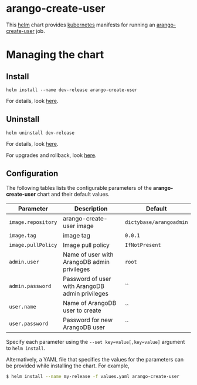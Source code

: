 # arango-create-user

This [helm](https://github.com/kubernetes/helm) chart provides [kubernetes](http://kubernetes.io) manifests for running an [arango-create-user](https://hub.docker.com/r/dictybase/arangoadmin/) job.

# Managing the chart

## Install

```
helm install --name dev-release arango-create-user
```

For details, look [here](https://docs.helm.sh/using_helm/#helm-install-installing-a-package).

## Uninstall

```
helm uninstall dev-release
```

For details, look [here](https://docs.helm.sh/using_helm/#uninstall-a-release).

For upgrades and rollback, look [here](https://docs.helm.sh/using_helm/#helm-upgrade-and-helm-rollback-upgrading-a-release-and-recovering-on-failure).

## Configuration

The following tables lists the configurable parameters of the **arango-create-user** chart and their default values.

| Parameter          | Description                                     | Default                 |
| ------------------ | ----------------------------------------------- | ----------------------- |
| `image.repository` | arango-create-user image                        | `dictybase/arangoadmin` |
| `image.tag`        | image tag                                       | `0.0.1`                 |
| `image.pullPolicy` | Image pull policy                               | `IfNotPresent`          |
| `admin.user`       | Name of user with ArangoDB admin privileges     | `root`                  |
| `admin.password`   | Password of user with ArangoDB admin privileges | ``                      |
| `user.name`        | Name of ArangoDB user to create                 | ``                      |
| `user.password`    | Password for new ArangoDB user                  | ``                      |

Specify each parameter using the `--set key=value[,key=value]` argument to `helm install`.

Alternatively, a YAML file that specifies the values for the parameters can be provided while installing the chart. For example,

```bash
$ helm install --name my-release -f values.yaml arango-create-user
```
